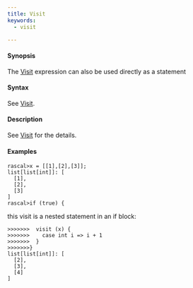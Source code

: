 ```yaml
---
title: Visit
keywords:
  - visit

---
```


#### Synopsis

The [Visit](../../../Rascal/Expressions/Visit/) expression can also be used directly as a statement

#### Syntax

See [Visit](../../../Rascal/Expressions/Visit/).

#### Description

See [Visit](../../../Rascal/Expressions/Visit/) for the details.

#### Examples


```rascal-shell 
rascal>x = [[1],[2],[3]];
list[list[int]]: [
  [1],
  [2],
  [3]
]
rascal>if (true) {
```
this visit is a nested statement in an if block:
```rascal-shell
>>>>>>>  visit (x) {
>>>>>>>    case int i => i + 1
>>>>>>>  }
>>>>>>>}
list[list[int]]: [
  [2],
  [3],
  [4]
]
```


